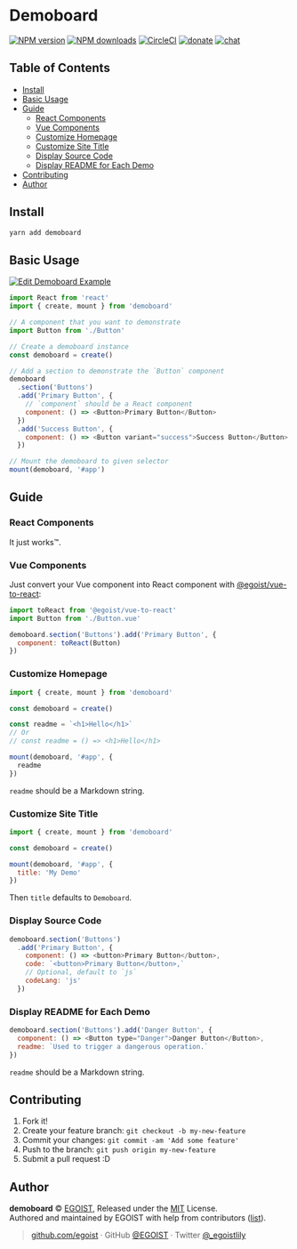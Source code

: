# Demoboard

[![NPM version](https://badgen.net/npm/v/demoboard)](https://npmjs.com/package/demoboard) [![NPM downloads](https://badgen.net/npm/dm/demoboard)](https://npmjs.com/package/demoboard) [![CircleCI](https://badgen.net/circleci/github/egoist/demoboard/master)](https://circleci.com/gh/egoist/demoboard/tree/master) [![donate](https://badgen.net/badge/support%20me/donate/ff69b4)](https://patreon.com/egoist) [![chat](https://badgen.net/badge/chat%20on/discord/7289DA)](https://chat.egoist.moe)

## Table of Contents

<!-- toc -->

- [Install](#install)
- [Basic Usage](#basic-usage)
- [Guide](#guide)
  - [React Components](#react-components)
  - [Vue Components](#vue-components)
  - [Customize Homepage](#customize-homepage)
  - [Customize Site Title](#customize-site-title)
  - [Display Source Code](#display-source-code)
  - [Display README for Each Demo](#display-readme-for-each-demo)
- [Contributing](#contributing)
- [Author](#author)

<!-- tocstop -->

## Install

```bash
yarn add demoboard
```

## Basic Usage

[![Edit Demoboard Example](https://codesandbox.io/static/img/play-codesandbox.svg)](https://codesandbox.io/s/demoboard-example-eplue?fontsize=14)

```js
import React from 'react'
import { create, mount } from 'demoboard'

// A component that you want to demonstrate
import Button from './Button'

// Create a demoboard instance
const demoboard = create()

// Add a section to demonstrate the `Button` component
demoboard
  .section('Buttons')
  .add('Primary Button', {
    // `component` should be a React component
    component: () => <Button>Primary Button</Button>
  })
  .add('Success Button', {
    component: () => <Button variant="success">Success Button</Button>
  })

// Mount the demoboard to given selector
mount(demoboard, '#app')
```

## Guide

### React Components

It just works™.

### Vue Components

Just convert your Vue component into React component with [@egoist/vue-to-react](https://github.com/egoist/vue-to-react):

```js
import toReact from '@egoist/vue-to-react'
import Button from './Button.vue'

demoboard.section('Buttons').add('Primary Button', {
  component: toReact(Button)
})
```

### Customize Homepage

```js
import { create, mount } from 'demoboard'

const demoboard = create()

const readme = `<h1>Hello</h1>`
// Or
// const readme = () => <h1>Hello</h1>

mount(demoboard, '#app', {
  readme
})
```

`readme` should be a Markdown string.

### Customize Site Title

```js
import { create, mount } from 'demoboard'

const demoboard = create()

mount(demoboard, '#app', {
  title: 'My Demo'
})
```

Then `title` defaults to `Demoboard`.

### Display Source Code

```js
demoboard.section('Buttons')
  .add('Primary Button', {
    component: () => <button>Primary Button</button>,
    code: `<button>Primary Button</button>,`
    // Optional, default to `js`
    codeLang: 'js'
  })
```

### Display README for Each Demo

```js
demoboard.section('Buttons').add('Danger Button', {
  component: () => <Button type="Danger">Danger Button</Button>,
  readme: `Used to trigger a dangerous operation.`
})
```

`readme` should be a Markdown string.

## Contributing

1. Fork it!
2. Create your feature branch: `git checkout -b my-new-feature`
3. Commit your changes: `git commit -am 'Add some feature'`
4. Push to the branch: `git push origin my-new-feature`
5. Submit a pull request :D

## Author

**demoboard** © [EGOIST](https://github.com/egoist), Released under the [MIT](./LICENSE) License.<br>
Authored and maintained by EGOIST with help from contributors ([list](https://github.com/egoist/demoboard/contributors)).

> [github.com/egoist](https://github.com/egoist) · GitHub [@EGOIST](https://github.com/egoist) · Twitter [@\_egoistlily](https://twitter.com/_egoistlily)
